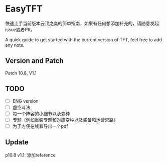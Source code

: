 # EasyTFT
快速上手当前版本云顶之奕的简单指南，如果有任何想添加补充的，请随意发起issue或者PR。

 A quick guide to get started with the current version of TFT, feel free to add any note.

## Version and Patch
Patch 10.8, V1.1

## TODO
- [ ] ENG version
- [ ] 虚空斗法
- [ ] 每一个阵容的小细节以及变种
- [ ] 专题（例如重装专题和对应变种以及装备和运营思路）
- [ ] 为了方便在线看导出一个pdf

## Update
p10.8 v1.1: 添加reference
